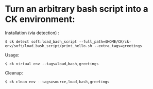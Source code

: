 # Turn an arbitrary bash script into a CK environment:

Installation (via detection) :
```
$ ck detect soft:load_bash_script --full_path=$HOME/CK/ck-env/soft/load_bash_script/print_hello.sh --extra_tags=greetings
```

Usage:
```
$ ck virtual env --tags=load,bash,greetings
```

Cleanup:
```
$ ck clean env --tags=source,load,bash,greetings
```
